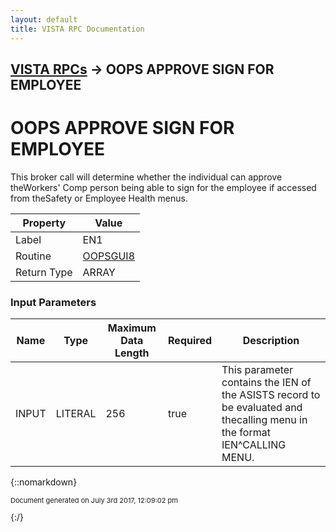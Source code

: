 ```yaml
---
layout: default
title: VISTA RPC Documentation
---
```


## [VISTA RPCs](TableOfContents) &#8594; OOPS APPROVE SIGN FOR EMPLOYEE
# OOPS APPROVE SIGN FOR EMPLOYEE

This broker call will determine whether the individual can approve theWorkers' Comp person being able to sign for the employee if accessed from theSafety or Employee Health menus.

Property | Value
--- | ---
Label | EN1
Routine | [OOPSGUI8](http://code.osehra.org/dox/Routine_OOPSGUI8_source.html)
Return Type | ARRAY


### Input Parameters

Name | Type | Maximum Data Length | Required | Description
--- | --- | --- | --- | ---
INPUT | LITERAL | 256 | true | This parameter contains the IEN of the ASISTS record to be evaluated and thecalling menu in the format IEN^CALLING MENU.



{::nomarkdown} <br/><p style="font-size: 11px">Document generated on July 3rd 2017, 12:09:02 pm</p>{:/}